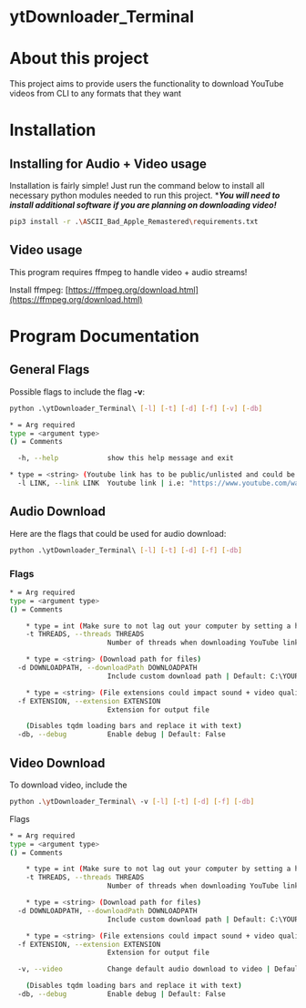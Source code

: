 # ytDownloader_Terminal

# About this project

This project aims to provide users the functionality to download YouTube videos from CLI to any formats that they want

# Installation

## Installing for Audio + Video usage

Installation is fairly simple! Just run the command below to install all necessary python modules needed to run this project. ****You will need to install additional software if you are planning on downloading video!***

```bash
pip3 install -r .\ASCII_Bad_Apple_Remastered\requirements.txt
```

## Video usage

This program requires ffmpeg to handle video + audio streams!

Install ffmpeg: [https://ffmpeg.org/download.html](https://ffmpeg.org/download.html)

# Program Documentation

## General Flags

Possible flags to include the flag ****-v****:

```bash
python .\ytDownloader_Terminal\ [-l] [-t] [-d] [-f] [-v] [-db]
```

```bash
* = Arg required
type = <argument type>
() = Comments

  -h, --help            show this help message and exit

* type = <string> (Youtube link has to be public/unlisted and could be either single/playlist)
  -l LINK, --link LINK  Youtube link | i.e: "https://www.youtube.com/watch?v=someRandomVideo"
```

## Audio Download

Here are the flags that could be used for audio download:

```bash
python .\ytDownloader_Terminal\ [-l] [-t] [-d] [-f] [-db]
```

### Flags

```bash
* = Arg required
type = <argument type>
() = Comments

	* type = int (Make sure to not lag out your computer by setting a high value for this one)
	-t THREADS, --threads THREADS
                        Number of threads when downloading YouTube links | Default: 4

	* type = <string> (Download path for files)
  -d DOWNLOADPATH, --downloadPath DOWNLOADPATH
                        Include custom download path | Default: C:\YOUR_PATH_TO_FOLDER/ytDownloader_Terminal/Downloads

	* type = <string> (File extensions could impact sound + video quality due to lossy/lossless compression)
  -f EXTENSION, --extension EXTENSION
                        Extension for output file

	(Disables tqdm loading bars and replace it with text)
  -db, --debug          Enable debug | Default: False
```

## Video Download

To download video, include the

```bash
python .\ytDownloader_Terminal\ -v [-l] [-t] [-d] [-f] [-db]
```

Flags

```bash
* = Arg required
type = <argument type>
() = Comments

	* type = int (Make sure to not lag out your computer by setting a high value for this one)
	-t THREADS, --threads THREADS
                        Number of threads when downloading YouTube links | Default: 4

	* type = <string> (Download path for files)
  -d DOWNLOADPATH, --downloadPath DOWNLOADPATH
                        Include custom download path | Default: C:\YOUR_PATH_TO_FOLDER/ytDownloader_Terminal/Downloads

	* type = <string> (File extensions could impact sound + video quality due to lossy/lossless compression)
  -f EXTENSION, --extension EXTENSION
                        Extension for output file

  -v, --video           Change default audio download to video | Default: False

	(Disables tqdm loading bars and replace it with text)
  -db, --debug          Enable debug | Default: False
```
